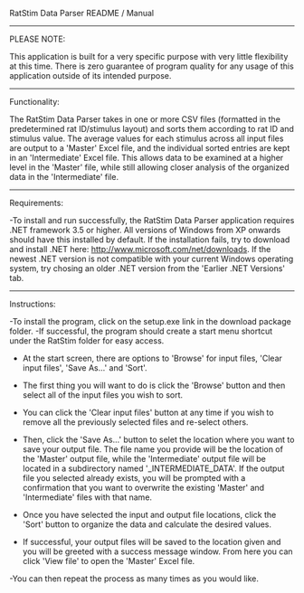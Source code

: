 RatStim Data Parser README / Manual

--------------------------------------------------------------------------------

PLEASE NOTE:

This application is built for a very specific purpose with very little 
flexibility at this time. There is zero guarantee of program quality for any 
usage of this application outside of its intended purpose.

--------------------------------------------------------------------------------

Functionality:

The RatStim Data Parser takes in one or more CSV files (formatted in the
predetermined rat ID/stimulus layout) and sorts them according to rat ID and
stimulus value. The average values for each stimulus across all input files are
output to a 'Master' Excel file, and the individual sorted entries are kept
in an 'Intermediate' Excel file. This allows data to be examined at a higher
level in the 'Master' file, while still allowing closer analysis of the organized
data in the 'Intermediate' file.

--------------------------------------------------------------------------------

Requirements:

-To install and run successfully, the RatStim Data Parser application requires
.NET framework 3.5 or higher. All versions of Windows from XP onwards should
have this installed by default. If the installation fails, try to download and 
install .NET here: http://www.microsoft.com/net/downloads. If the newest .NET 
version is not compatible with your current Windows operating system, try 
chosing an older .NET version from the 'Earlier .NET Versions' tab.

--------------------------------------------------------------------------------
Instructions:

-To install the program, click on the setup.exe link in the download package
folder.
-If successful, the program should create a start menu shortcut 
under the RatStim folder for easy access.

- At the start screen, there are options to 'Browse' for input files, 'Clear 
input files', 'Save As...' and 'Sort'.

- The first thing you will want to do is click the 'Browse' button and then
select all of the input files you wish to sort. 
- You can click the 'Clear input files' button at any time if you wish to 
remove all the previously selected files and re-select others.
- Then, click the 'Save As...' button to selet the location where you want to 
save your output file. The file name you provide will be the location of the
'Master' output file, while the 'Intermediate' output file will be located in
a subdirectory named '<filename>_INTERMEDIATE_DATA'. If the output file you 
selected already exists, you will be prompted with a confirmation that you want 
to overwrite the existing 'Master' and 'Intermediate' files with that name.

- Once you have selected the input and output file locations, click the 'Sort'
button to organize the data and calculate the desired values.
- If successful, your output files will be saved to the location given and you
will be greeted with a success message window. From here you can click 'View 
file' to open the 'Master' Excel file.

-You can then repeat the process as many times as you would like.


